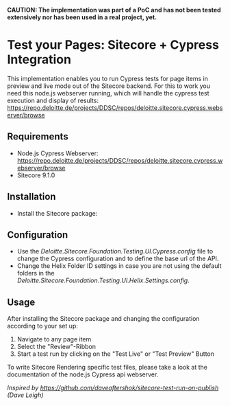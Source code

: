 **CAUTION: The implementation was part of a PoC and has not been tested extensively nor has been used in a real project, yet.**



# Test your Pages: Sitecore + Cypress Integration

This implementation enables you to run Cypress tests for page items in preview and live mode out of the Sitecore backend.
For this to work you need this node.js webserver running, which will handle the cypress test execution and display of results: https://repo.deloitte.de/projects/DDSC/repos/deloitte.sitecore.cypress.webserver/browse

## Requirements
* Node.js Cypress Webserver: https://repo.deloitte.de/projects/DDSC/repos/deloitte.sitecore.cypress.webserver/browse
* Sitecore 9.1.0

## Installation
* Install the Sitecore package: 

## Configuration
* Use the *Deloitte.Sitecore.Foundation.Testing.UI.Cypress.config* file to change the Cypress configuration and to define the base url of the API.
* Change the Helix Folder ID settings in case you are not using the default folders in the *Deloitte.Sitecore.Foundation.Testing.UI.Helix.Settings.config*.

## Usage
After installing the Sitecore package and changing the configuration according to your set up:

1. Navigate to any page item
2. Select the "Review"-Ribbon
3. Start a test run by clicking on the "Test Live" or "Test Preview" Button



To write Sitecore Rendering specific test files, please take a look at the documentation of the node.js Cypress api webserver.




*Inspired by https://github.com/daveaftershok/sitecore-test-run-on-publish (Dave Leigh)*